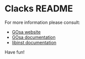 # Clacks README #

For more information please consult:

* [GOsa website](https://oss.gonicus.de/labs/gosa/)
* [GOsa documentation](http://oss.gonicus.de/docs/gosa-ng/)
* [libinst documentation](http://oss.gonicus.de/docs/libinst/)

Have fun!
